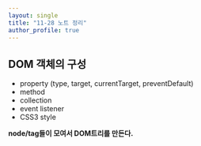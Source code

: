```yaml
---
layout: single
title: "11-28 노트 정리"
author_profile: true
---
```


## DOM 객체의 구성
- property (type, target, currentTarget, preventDefault)
- method
- collection
- event listener
- CSS3 style

**node/tag들이 모여서 DOM트리를 만든다.**